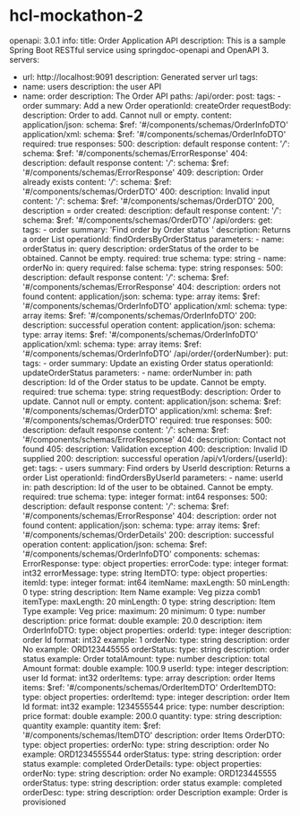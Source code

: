 # hcl-mockathon-2



openapi: 3.0.1
info:
  title: Order Application API
  description: This is a sample Spring Boot RESTful service using springdoc-openapi
    and OpenAPI 3.
servers:
- url: http://localhost:9091
  description: Generated server url
tags:
- name: users
  description: the user API
- name: order
  description: The Order API
paths:
  /api/order:
    post:
      tags:
      - order
      summary: Add a new Order
      operationId: createOrder
      requestBody:
        description: Order to add. Cannot null or empty.
        content:
          application/json:
            schema:
              $ref: '#/components/schemas/OrderInfoDTO'
          application/xml:
            schema:
              $ref: '#/components/schemas/OrderInfoDTO'
        required: true
      responses:
        500:
          description: default response
          content:
            '*/*':
              schema:
                $ref: '#/components/schemas/ErrorResponse'
        404:
          description: default response
          content:
            '*/*':
              schema:
                $ref: '#/components/schemas/ErrorResponse'
        409:
          description: Order already exists
          content:
            '*/*':
              schema:
                $ref: '#/components/schemas/OrderDTO'
        400:
          description: Invalid input
          content:
            '*/*':
              schema:
                $ref: '#/components/schemas/OrderDTO'
        200, description = order created:
          description: default response
          content:
            '*/*':
              schema:
                $ref: '#/components/schemas/OrderDTO'
  /api/orders:
    get:
      tags:
      - order
      summary: 'Find order by Order status '
      description: Returns a order List
      operationId: findOrdersByOrderStatus
      parameters:
      - name: orderStatus
        in: query
        description: orderStatus of the order to be obtained. Cannot be empty.
        required: true
        schema:
          type: string
      - name: orderNo
        in: query
        required: false
        schema:
          type: string
      responses:
        500:
          description: default response
          content:
            '*/*':
              schema:
                $ref: '#/components/schemas/ErrorResponse'
        404:
          description: orders not found
          content:
            application/json:
              schema:
                type: array
                items:
                  $ref: '#/components/schemas/OrderInfoDTO'
            application/xml:
              schema:
                type: array
                items:
                  $ref: '#/components/schemas/OrderInfoDTO'
        200:
          description: successful operation
          content:
            application/json:
              schema:
                type: array
                items:
                  $ref: '#/components/schemas/OrderInfoDTO'
            application/xml:
              schema:
                type: array
                items:
                  $ref: '#/components/schemas/OrderInfoDTO'
  /api/order/{orderNumber}:
    put:
      tags:
      - order
      summary: Update an existing Order status
      operationId: updateOrderStatus
      parameters:
      - name: orderNumber
        in: path
        description: Id of the Order status to be update. Cannot be empty.
        required: true
        schema:
          type: string
      requestBody:
        description: Order to update. Cannot null or empty.
        content:
          application/json:
            schema:
              $ref: '#/components/schemas/OrderDTO'
          application/xml:
            schema:
              $ref: '#/components/schemas/OrderDTO'
        required: true
      responses:
        500:
          description: default response
          content:
            '*/*':
              schema:
                $ref: '#/components/schemas/ErrorResponse'
        404:
          description: Contact not found
        405:
          description: Validation exception
        400:
          description: Invalid ID supplied
        200:
          description: successful operation
  /api/v1/orders/{userId}:
    get:
      tags:
      - users
      summary: Find orders by UserId
      description: Returns a order List
      operationId: findOrdersByUserId
      parameters:
      - name: userId
        in: path
        description: Id of the user to be obtained. Cannot be empty.
        required: true
        schema:
          type: integer
          format: int64
      responses:
        500:
          description: default response
          content:
            '*/*':
              schema:
                $ref: '#/components/schemas/ErrorResponse'
        404:
          description: order not found
          content:
            application/json:
              schema:
                type: array
                items:
                  $ref: '#/components/schemas/OrderDetails'
        200:
          description: successful operation
          content:
            application/json:
              schema:
                $ref: '#/components/schemas/OrderInfoDTO'
components:
  schemas:
    ErrorResponse:
      type: object
      properties:
        errorCode:
          type: integer
          format: int32
        errorMessage:
          type: string
    ItemDTO:
      type: object
      properties:
        itemId:
          type: integer
          format: int64
        itemName:
          maxLength: 50
          minLength: 0
          type: string
          description: Item Name
          example: Veg pizza comb1
        itemType:
          maxLength: 20
          minLength: 0
          type: string
          description: Item Type
          example: Veg
        price:
          maximum: 20
          minimum: 0
          type: number
          description: price
          format: double
          example: 20.0
      description: item
    OrderInfoDTO:
      type: object
      properties:
        orderId:
          type: integer
          description: order Id
          format: int32
          example: 1
        orderNo:
          type: string
          description: order No
          example: ORD123445555
        orderStatus:
          type: string
          description: order status
          example: Order
        totalAmount:
          type: number
          description: total Amount
          format: double
          example: 100.9
        userId:
          type: integer
          description: user Id
          format: int32
        orderItems:
          type: array
          description: order Items
          items:
            $ref: '#/components/schemas/OrderItemDTO'
    OrderItemDTO:
      type: object
      properties:
        orderItemd:
          type: integer
          description: order Item Id
          format: int32
          example: 1234555544
        price:
          type: number
          description: price
          format: double
          example: 200.0
        quantity:
          type: string
          description: quantity
          example: quantity
        item:
          $ref: '#/components/schemas/ItemDTO'
      description: order Items
    OrderDTO:
      type: object
      properties:
        orderNo:
          type: string
          description: order No
          example: ORD1234555544
        orderStatus:
          type: string
          description: order status
          example: completed
    OrderDetails:
      type: object
      properties:
        orderNo:
          type: string
          description: order No
          example: ORD123445555
        orderStatus:
          type: string
          description: order status
          example: completed
        orderDesc:
          type: string
          description: order Description
          example: Order is provisioned
